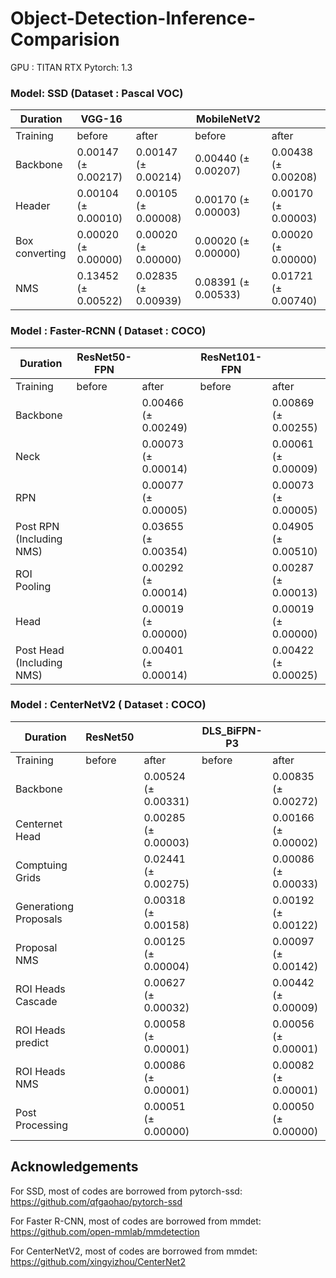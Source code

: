 # Object-Detection-Inference-Comparision

GPU : TITAN RTX
Pytorch: 1.3

### Model: SSD (Dataset : Pascal VOC)

| Duration        | VGG-16   || MobileNetV2    || 
|-----------------|---------|---------|-------|--------|
| Training        | before  | after  | before  | after |
| Backbone        |0.00147 (± 0.00217) | 0.00147 (± 0.00214)  | 0.00440 (± 0.00207) | 0.00438  (± 0.00208) |
| Header          |0.00104 (± 0.00010) | 0.00105 (± 0.00008)  | 0.00170 (± 0.00003)|  0.00170  (± 0.00003) |
| Box converting  |0.00020 (± 0.00000) | 0.00020 (± 0.00000) | 0.00020 (± 0.00000)|  0.00020  (± 0.00000) |
| NMS             |0.13452 (± 0.00522) | 0.02835 (± 0.00939)   | 0.08391 (± 0.00533)|  0.01721  (± 0.00740)|

### Model : Faster-RCNN  ( Dataset : COCO)
| Duration                 | ResNet50-FPN ||  ResNet101-FPN           || 
|-----------------         |---------|--------- |-------|--------|
| Training                 | before  | after    | before             | after                    |
| Backbone                 |         | 0.00466 (± 0.00249)         | | 0.00869 (± 0.00255)      |
| Neck                     |         | 0.00073 (± 0.00014)         | | 0.00061 (± 0.00009)      |
| RPN                      |         | 0.00077 (± 0.00005)         | | 0.00073 (± 0.00005)      |
| Post RPN (Including NMS) |         | 0.03655 (± 0.00354)         | | 0.04905 (± 0.00510)      |
| ROI Pooling              |         | 0.00292 (± 0.00014)         | | 0.00287 (± 0.00013)      |
| Head                     |         | 0.00019 (± 0.00000)         | | 0.00019 (± 0.00000)      |
| Post Head (Including NMS)|         | 0.00401 (± 0.00014)         | | 0.00422 (± 0.00025)      |


### Model : CenterNetV2  ( Dataset : COCO)

| Duration                 |  ResNet50           || DLS_BiFPN-P3  |  | 
|-----------------         |---------|--------- |-------|--------|
| Training                 | before  | after    | before  | after |
| Backbone                 |  | 0.00524 (± 0.00331)      | | 0.00835 (± 0.00272)|
| Centernet Head           |  | 0.00285 (± 0.00003)      | | 0.00166 (± 0.00002) |
| Comptuing Grids          |  | 0.02441 (± 0.00275)      | | 0.00086 (± 0.00033) |
| Generationg Proposals    |  | 0.00318 (± 0.00158)      | | 0.00192 (± 0.00122) |
| Proposal NMS             |  | 0.00125 (± 0.00004)      | | 0.00097 (± 0.00142) |
| ROI Heads Cascade        |  | 0.00627 (± 0.00032)      | | 0.00442 (± 0.00009) |
| ROI Heads predict        |  | 0.00058 (± 0.00001)      | | 0.00056 (± 0.00001) |
| ROI Heads NMS            |  | 0.00086 (± 0.00001)      | | 0.00082 (± 0.00001) |
| Post Processing          |  | 0.00051 (± 0.00000)      | | 0.00050 (± 0.00000) |




## Acknowledgements
For SSD, most of codes are borrowed from pytorch-ssd:
https://github.com/qfgaohao/pytorch-ssd

For Faster R-CNN, most of codes are borrowed from mmdet:
https://github.com/open-mmlab/mmdetection

For CenterNetV2, most of codes are borrowed from mmdet:
https://github.com/xingyizhou/CenterNet2
